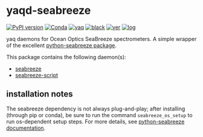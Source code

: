 # yaqd-seabreeze

[![PyPI version](https://badge.fury.io/py/yaqd-seabreeze.svg)](https://badge.fury.io/py/yaqd-seabreeze)
[![Conda](https://img.shields.io/conda/vn/conda-forge/yaqd-seabreeze)](https://anaconda.org/conda-forge/yaqd-seabreeze)
[![yaq](https://img.shields.io/badge/framework-yaq-orange)](https://yaq.fyi/)
[![black](https://img.shields.io/badge/code--style-black-black)](https://black.readthedocs.io/)
[![ver](https://img.shields.io/badge/calver-YYYY.M.MICRO-blue)](https://calver.org/)
[![log](https://img.shields.io/badge/change-log-informational)](https://github.com/yaq-project/yaqd-seabreeze/blob/main/CHANGELOG.md)

yaq daemons for Ocean Optics SeaBreeze spectrometers.
A simple wrapper of the excellent [python-seabreeze package](https://github.com/ap--/python-seabreeze).

This package contains the following daemon(s):
- [seabreeze](https://yaq.fyi/daemons/seabreeze/)
- [seabreeze-script](https://yaq.fyi/daemons/seabreeze-script)


## installation notes
The seabreeze dependency is not always plug-and-play; after installing (through pip or conda), be sure to run the command `seabreeze_os_setup` to run os-dependent setup steps. For more details, see [python-seabreeze documentation](https://github.com/ap--/python-seabreeze/blob/master/os_support/readme.md).
